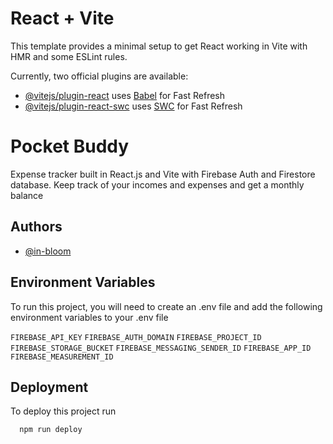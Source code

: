 # React + Vite

This template provides a minimal setup to get React working in Vite with HMR and some ESLint rules.

Currently, two official plugins are available:

- [@vitejs/plugin-react](https://github.com/vitejs/vite-plugin-react/blob/main/packages/plugin-react/README.md) uses [Babel](https://babeljs.io/) for Fast Refresh
- [@vitejs/plugin-react-swc](https://github.com/vitejs/vite-plugin-react-swc) uses [SWC](https://swc.rs/) for Fast Refresh


# Pocket Buddy

Expense tracker built in React.js and Vite with Firebase Auth and Firestore database. Keep track of your incomes and expenses and get a monthly balance


## Authors

- [@in-bloom](https://www.github.com/in-bloom)


## Environment Variables

To run this project, you will need to create an .env file and add the following environment variables to your .env file

`FIREBASE_API_KEY`
`FIREBASE_AUTH_DOMAIN`
`FIREBASE_PROJECT_ID`
`FIREBASE_STORAGE_BUCKET`
`FIREBASE_MESSAGING_SENDER_ID`
`FIREBASE_APP_ID`
`FIREBASE_MEASUREMENT_ID`


## Deployment

To deploy this project run

```bash
  npm run deploy
```
